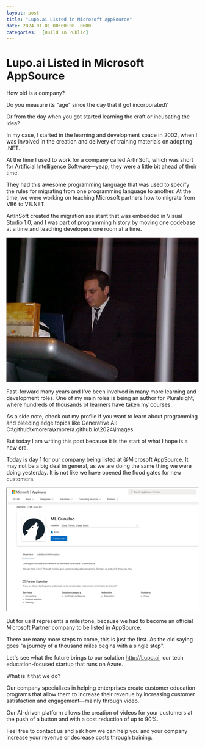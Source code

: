 ```yaml
---
layout: post
title: "Lupo.ai Listed in Microsoft AppSource"
date: 2024-01-01 00:00:00 -0600
categories:  [Build In Public]
---
```


# Lupo.ai Listed in Microsoft AppSource 

How old is a company? 

Do you measure its "age" since the day that it got incorporated?

Or from the day when you got started learning the craft or incubating the idea?

In my case, I started in the learning and development space in 2002, when I was involved in the creation and delivery of training materials on adopting .NET. 

At the time I used to work for a company called ArtInSoft, which was short for Artificial Intelligence Software—yeap, they were a little bit ahead of their time.

They had this awesome programming language that was used to specify the rules for migrating from one programming language to another. At the time, we were working on teaching Microsoft partners how to migrate from VB6 to VB.NET. 

ArtInSoft created the migration assistant that was embedded in Visual Studio 1.0, and I was part of programming history by moving one codebase at a time and teaching developers one room at a time.

![](./images/visualstudiopresentation.png)

Fast-forward many years and I've been involved in many more learning and development roles. One of my main roles is being an author for Pluralsight, where hundreds of thousands of learners have taken my courses. 

As a side note, check out my profile if you want to learn about programming and bleeding edge topics like Generative AI: C:\github\xmorera\xmorera.github.io\2024\images

But today I am writing this post because it is the start of what I hope is a new era.

Today is day 1 for our company being listed at @Microsoft AppSource. It may not be a big deal in general, as we are doing the same thing we were doing yesterday. It is not like we have opened the flood gates for new customers.

![](./images/mlguruappsource.jpg)

But for us it represents a milestone, because we had to become an official Microsoft Partner company to be listed in AppSource. 

There are many more steps to come, this is just the first. As the old saying goes "a journey of a thousand miles begins with a single step".

Let's see what the future brings to our solution http://Lupo.ai, our tech education-focused startup that runs on Azure.

What is it that we do?

Our company specializes in helping enterprises create customer education programs that allow them to increase their revenue by increasing customer satisfaction and engagement—mainly through video.

Our AI-driven platform allows the creation of videos for your customers at the push of a button and with a cost reduction of up to 90%. 

Feel free to contact us and ask how we can help you and your company increase your revenue or decrease costs through training.